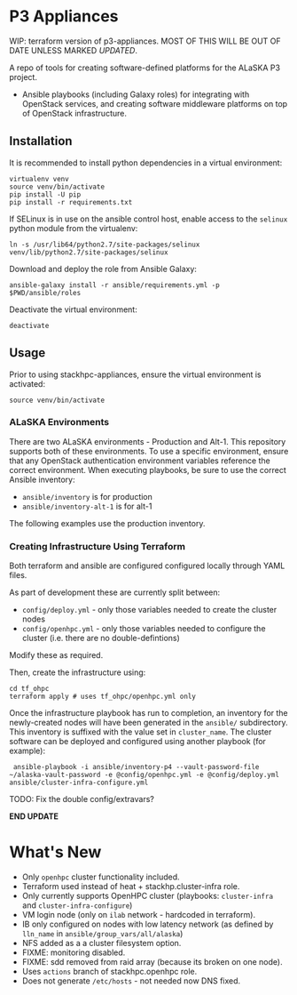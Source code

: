 P3 Appliances
=============

WIP: terraform version of p3-appliances. MOST OF THIS WILL BE OUT OF DATE UNLESS MARKED *UPDATED*.

A repo of tools for creating software-defined platforms for the ALaSKA P3 project.


- Ansible playbooks (including Galaxy roles) for integrating with OpenStack services, and creating 
  software middleware platforms on top of OpenStack infrastructure.

## Installation

It is recommended to install python dependencies in a virtual environment:

    virtualenv venv
    source venv/bin/activate
    pip install -U pip
    pip install -r requirements.txt

If SELinux is in use on the ansible control host, enable access to the
`selinux` python module from the virtualenv:

    ln -s /usr/lib64/python2.7/site-packages/selinux venv/lib/python2.7/site-packages/selinux

Download and deploy the role from Ansible Galaxy:

    ansible-galaxy install -r ansible/requirements.yml -p $PWD/ansible/roles

Deactivate the virtual environment:

    deactivate

## Usage

Prior to using stackhpc-appliances, ensure the virtual environment is activated:

    source venv/bin/activate

### ALaSKA Environments

There are two ALaSKA environments - Production and Alt-1. This repository
supports both of these environments. To use a specific environment, ensure that
any OpenStack authentication environment variables reference the correct
environment. When executing playbooks, be sure to use the correct Ansible
inventory:

* `ansible/inventory` is for production
* `ansible/inventory-alt-1` is for alt-1

The following examples use the production inventory.

### Creating Infrastructure Using Terraform

Both terraform and ansible are configured configured locally through YAML files.

As part of development these are currently split between:
- `config/deploy.yml` - only those variables needed to create the cluster nodes
- `config/openhpc.yml` - only those variables needed to configure the cluster
(i.e. there are no double-defintions)

Modify these as required.

Then, create the infrastructure using: 

    cd tf_ohpc
    terraform apply # uses tf_ohpc/openhpc.yml only

Once the infrastructure playbook has run to completion, an inventory
for the newly-created nodes will have been generated in the `ansible/`
subdirectory.  This inventory is suffixed with the value set in
`cluster_name`.  The cluster software can be deployed and configured
using another playbook (for example):

     ansible-playbook -i ansible/inventory-p4 --vault-password-file ~/alaska-vault-password -e @config/openhpc.yml -e @config/deploy.yml ansible/cluster-infra-configure.yml

TODO: Fix the double config/extravars?

**END UPDATE**


# What's New

- Only `openhpc` cluster functionality included.
- Terraform used instead of heat + stackhp.cluster-infra role.
- Only currently supports OpenHPC cluster (playbooks: `cluster-infra` and `cluster-infra-configure`)
- VM login node (only on `ilab` network - hardcoded in terraform).
- IB only configured on nodes with low latency network (as defined by `lln_name` in `ansible/group_vars/all/alaska`)
- NFS added as a a cluster filesystem option.
- FIXME: monitoring disabled.
- FIXME: sdd removed from raid array (because its broken on one node).
- Uses `actions` branch of stackhpc.openhpc role.
- Does not generate `/etc/hosts` - not needed now DNS fixed.
